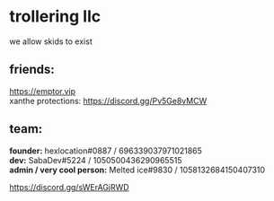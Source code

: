 # trollering llc  
 we allow skids to exist  
 
## friends:  
https://emptor.vip  
xanthe protections: https://discord.gg/Pv5Ge8vMCW  

## team:  
**founder:** hexlocation#0887 / 696339037971021865  
**dev:** SabaDev#5224 / 1050500436290965515  
**admin / very cool person:** Melted ice#9830 / 1058132684150407310  
   
https://discord.gg/sWErAGjRWD

